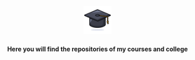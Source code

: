 <div align="center">
  <h1>
    <img width="64" src="https://github.com/NedcloarBR-Study/.github/blob/master/profile/assets/Icon.png?raw=true">
  </h1>
  <b>Here you will find the repositories of my courses and college</b>
</div>